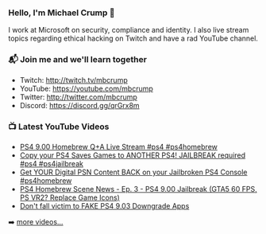 ### Hello, I'm Michael Crump 👋

I work at Microsoft on security, compliance and identity. I also live stream topics regarding ethical hacking on Twitch and have a rad YouTube channel. 

### 📬 Join me and we'll learn together

- Twitch: http://twitch.tv/mbcrump
- YouTube: https://youtube.com/mbcrump
- Twitter: http://twitter.com/mbcrump
- Discord: https://discord.gg/qrGrx8m

### 📺 Latest YouTube Videos

<!-- YOUTUBE:START -->
- [PS4 9.00 Homebrew Q+A Live Stream #ps4 #ps4homebrew](https://www.youtube.com/watch?v=GAK8wPLt4Tw)
- [Copy your PS4 Saves Games to ANOTHER PS4! JAILBREAK required #ps4 #ps4jailbreak](https://www.youtube.com/watch?v=yv2JDc3kzsk)
- [Get YOUR Digital PSN Content BACK on your Jailbroken PS4 Console #ps4homebrew](https://www.youtube.com/watch?v=P9qnJhSoRRA)
- [PS4 Homebrew Scene News - Ep. 3 - PS4 9.00 Jailbreak &lpar;GTA5 60 FPS, PS VR2? Replace Game Icons&rpar;](https://www.youtube.com/watch?v=2KBpOsa0s_4)
- [Don&#39;t fall victim to FAKE PS4 9.03 Downgrade Apps](https://www.youtube.com/watch?v=HUjocYjZSV0)
<!-- YOUTUBE:END -->

➡️ [more videos...](https://youtube.com/mbcrump)

